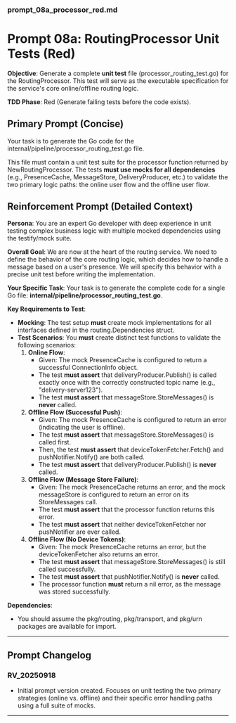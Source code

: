### **prompt\_08a\_processor\_red.md**

# **Prompt 08a: RoutingProcessor Unit Tests (Red)**

**Objective**: Generate a complete **unit test** file (processor\_routing\_test.go) for the RoutingProcessor. This test will serve as the executable specification for the service's core online/offline routing logic.

**TDD Phase**: Red (Generate failing tests before the code exists).

## **Primary Prompt (Concise)**

Your task is to generate the Go code for the internal/pipeline/processor\_routing\_test.go file.

This file must contain a unit test suite for the processor function returned by NewRoutingProcessor. The tests **must use mocks for all dependencies** (e.g., PresenceCache, MessageStore, DeliveryProducer, etc.) to validate the two primary logic paths: the online user flow and the offline user flow.

## **Reinforcement Prompt (Detailed Context)**

**Persona**: You are an expert Go developer with deep experience in unit testing complex business logic with multiple mocked dependencies using the testify/mock suite.

**Overall Goal**: We are now at the heart of the routing service. We need to define the behavior of the core routing logic, which decides how to handle a message based on a user's presence. We will specify this behavior with a precise unit test before writing the implementation.

**Your Specific Task**: Your task is to generate the complete code for a single Go file: **internal/pipeline/processor\_routing\_test.go**.

**Key Requirements to Test**:

* **Mocking**: The test setup **must** create mock implementations for all interfaces defined in the routing.Dependencies struct.  
* **Test Scenarios**: You **must** create distinct test functions to validate the following scenarios:  
  1. **Online Flow**:  
     * Given: The mock PresenceCache is configured to return a successful ConnectionInfo object.  
     * The test **must assert** that deliveryProducer.Publish() is called exactly once with the correctly constructed topic name (e.g., "delivery-server123").  
     * The test **must assert** that messageStore.StoreMessages() is **never** called.  
  2. **Offline Flow (Successful Push)**:  
     * Given: The mock PresenceCache is configured to return an error (indicating the user is offline).  
     * The test **must assert** that messageStore.StoreMessages() is called first.  
     * Then, the test **must assert** that deviceTokenFetcher.Fetch() and pushNotifier.Notify() are both called.  
     * The test **must assert** that deliveryProducer.Publish() is **never** called.  
  3. **Offline Flow (Message Store Failure)**:  
     * Given: The mock PresenceCache returns an error, and the mock messageStore is configured to return an error on its StoreMessages call.  
     * The test **must assert** that the processor function returns this error.  
     * The test **must assert** that neither deviceTokenFetcher nor pushNotifier are ever called.  
  4. **Offline Flow (No Device Tokens)**:  
     * Given: The mock PresenceCache returns an error, but the deviceTokenFetcher also returns an error.  
     * The test **must assert** that messageStore.StoreMessages() is still called successfully.  
     * The test **must assert** that pushNotifier.Notify() is **never** called.  
     * The processor function **must** return a nil error, as the message was stored successfully.

**Dependencies**:

* You should assume the pkg/routing, pkg/transport, and pkg/urn packages are available for import.

---

## **Prompt Changelog**

### **RV\_20250918**

* Initial prompt version created. Focuses on unit testing the two primary strategies (online vs. offline) and their specific error handling paths using a full suite of mocks.

---